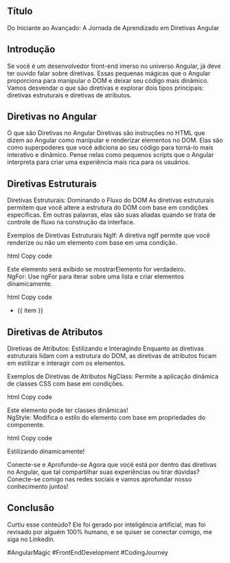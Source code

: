 ## Título
Do Iniciante ao Avançado: A Jornada de Aprendizado em Diretivas Angular

## Introdução
Se você é um desenvolvedor front-end imerso no universo Angular, já deve ter ouvido falar sobre diretivas. Essas pequenas mágicas que o Angular proporciona para manipular o DOM e deixar seu código mais dinâmico. Vamos desvendar o que são diretivas e explorar dois tipos principais: diretivas estruturais e diretivas de atributos.

## Diretivas no Angular
O que são Diretivas no Angular
Diretivas são instruções no HTML que dizem ao Angular como manipular e renderizar elementos no DOM. Elas são como superpoderes que você adiciona ao seu código para torná-lo mais interativo e dinâmico. Pense nelas como pequenos scripts que o Angular interpreta para criar uma experiência mais rica para os usuários.

## Diretivas Estruturais
Diretivas Estruturais: Dominando o Fluxo do DOM
As diretivas estruturais permitem que você altere a estrutura do DOM com base em condições específicas. Em outras palavras, elas são suas aliadas quando se trata de controle de fluxo na construção da interface.

Exemplos de Diretivas Estruturais
NgIf: A diretiva ngIf permite que você renderize ou não um elemento com base em uma condição.

html
Copy code
<div *ngIf="mostrarElemento">
    Este elemento será exibido se mostrarElemento for verdadeiro.
</div>
NgFor: Use ngFor para iterar sobre uma lista e criar elementos dinamicamente.

html
Copy code
<ul>
  <li *ngFor="let item of listaItens">{{ item }}</li>
</ul>

## Diretivas de Atributos
Diretivas de Atributos: Estilizando e Interagindo
Enquanto as diretivas estruturais lidam com a estrutura do DOM, as diretivas de atributos focam em estilizar e interagir com os elementos.

Exemplos de Diretivas de Atributos
NgClass: Permite a aplicação dinâmica de classes CSS com base em condições.

html
Copy code
<div [ngClass]="{'destaque': isDestacado, 'ativo': isActive}">
    Este elemento pode ter classes dinâmicas!
</div>
NgStyle: Modifica o estilo do elemento com base em propriedades do componente.

html
Copy code
<div [ngStyle]="{'color': corTexto, 'font-size': tamanhoFonte + 'px'}">
    Estilizando dinamicamente!
</div>

Conecte-se e Aprofunde-se
Agora que você está por dentro das diretivas no Angular, que tal compartilhar suas experiências ou tirar dúvidas? Conecte-se comigo nas redes sociais e vamos aprofundar nosso conhecimento juntos!

## Conclusão
Curtiu esse conteúdo? Ele foi gerado por inteligência artificial, mas foi revisado por alguém 100% humano, e se quiser se conectar comigo, me siga no Linkedin.

#AngularMagic #FrontEndDevelopment #CodingJourney





